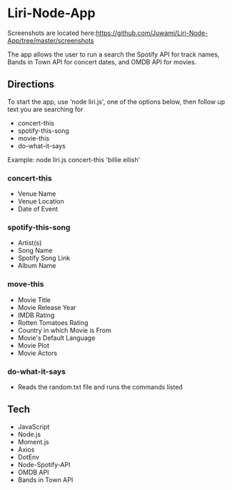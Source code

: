 # Liri-Node-App

Screenshots are located here:https://github.com/Juwami/Liri-Node-App/tree/master/screenshots  

The app allows the user to run a search the Spotify API for track names, Bands in Town API for concert dates, and OMDB API for movies.  

## Directions
To start the app, use 'node liri.js', one of the options below, then follow up text you are searching for
* concert-this
* spotify-this-song
* movie-this
* do-what-it-says

Example: node liri.js concert-this 'billie eilish'

### concert-this
* Venue Name
* Venue Location
* Date of Event

### spotify-this-song
* Artist(s)
* Song Name
* Spotify Song Link
* Album Name

### move-this
* Movie Title
* Movie Release Year
* IMDB Rating
* Rotten Tomatoes Rating
* Country in which Movie is From
* Movie's Default Language
* Movie Plot
* Movie Actors

### do-what-it-says
* Reads the random.txt file and runs the commands listed

## Tech
* JavaScript
* Node.js
* Moment.js
* Axios
* DotEnv
* Node-Spotify-API
* OMDB API
* Bands in Town API